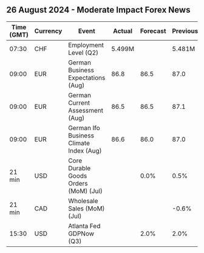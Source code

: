 ## 26 August 2024 - Moderate Impact Forex News

| Time (GMT) | Currency | Event | Actual | Forecast | Previous |
|------|----------|-------|--------|----------|----------|
| 07:30 | CHF | Employment Level (Q2) | 5.499M |  | 5.481M |
| 09:00 | EUR | German Business Expectations (Aug) | 86.8 | 86.5 | 87.0 |
| 09:00 | EUR | German Current Assessment (Aug) | 86.5 | 86.5 | 87.1 |
| 09:00 | EUR | German Ifo Business Climate Index (Aug) | 86.6 | 86.0 | 87.0 |
| 21 min | USD | Core Durable Goods Orders (MoM) (Jul) |  | 0.0% | 0.5% |
| 21 min | CAD | Wholesale Sales (MoM) (Jul) |  |  | -0.6% |
| 15:30 | USD | Atlanta Fed GDPNow (Q3) |  | 2.0% | 2.0% |
